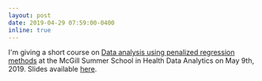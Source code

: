 ```yaml
---
layout: post
date: 2019-04-29 07:59:00-0400
inline: true
---
```


I'm giving a short course on [Data analysis using penalized regression methods](http://ism.uqam.ca/health-analytics//en/program.html) at the McGill Summer School in Health Data Analytics on May 9th, 2019. Slides available [here](/assets/pdf/Bhatnagar_penalized_regression_McGill_Health_data_analytics_2019_repaired.pdf).